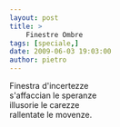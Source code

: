 ```yaml
---
layout: post
title: >
    Finestre Ombre
tags: [speciale,]
date: 2009-06-03 19:03:00
author: pietro
---
```

Finestra d'incertezze<br/>s'affaccian le speranze<br/>illusorie le carezze<br/>rallentate le movenze.

